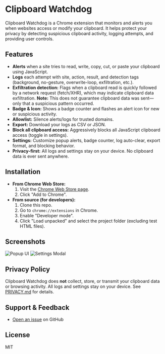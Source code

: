 # Clipboard Watchdog

Clipboard Watchdog is a Chrome extension that monitors and alerts you when websites access or modify your clipboard. It helps protect your privacy by detecting suspicious clipboard activity, logging attempts, and providing user controls.

## Features
- **Alerts** when a site tries to read, write, copy, cut, or paste your clipboard using JavaScript.
- **Logs** each attempt with site, action, result, and detection tags (background, no-gesture, overwrite-loop, exfiltration, etc.).
- **Exfiltration detection:** Flags when a clipboard read is quickly followed by a network request (fetch/XHR), which may indicate clipboard data exfiltration. **Note:** This does not guarantee clipboard data was sent—only that a suspicious pattern occurred.
- **Badge & Icon:** Shows a badge counter and flashes an alert icon for new or suspicious activity.
- **Allowlist:** Silence alerts/logs for trusted domains.
- **Export:** Download your logs as CSV or JSON.
- **Block all clipboard access:** Aggressively blocks all JavaScript clipboard access (toggle in settings).
- **Settings:** Customize popup alerts, badge counter, log auto-clear, export format, and blocking behavior.
- **Privacy-first:** All logs and settings stay on your device. No clipboard data is ever sent anywhere.

## Installation
- **From Chrome Web Store:**
  1. Visit the [Chrome Web Store page](https://chrome.google.com/webstore/detail/clipboard-watchdog/your-extension-id).
  2. Click "Add to Chrome".
- **From source (for developers):**
  1. Clone this repo.
  2. Go to `chrome://extensions` in Chrome.
  3. Enable "Developer mode".
  4. Click "Load unpacked" and select the project folder (excluding test HTML files).

## Screenshots
![Popup UI](screenshots/popup.png)
![Settings Modal](screenshots/settings.png)

## Privacy Policy
Clipboard Watchdog does **not** collect, store, or transmit your clipboard data or browsing activity. All logs and settings stay on your device. See [PRIVACY.md](./PRIVACY.md) for details.

## Support & Feedback
- [Open an issue](https://github.com/ianheil/clipboard_watchdog/issues) on GitHub

## License
MIT 